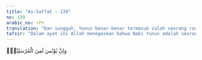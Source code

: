 ```yaml
---
title: "As-Saffat - 139"
no: 139
arabic_no: ١٣٩
translation: "Dan sungguh, Yunus benar-benar termasuk salah seorang rasul,"
tafsir: "Dalam ayat ini Allah menegaskan bahwa Nabi Yunus adalah seorang rasul Allah. Ia diutus ke negeri Niniveh (Nainawa), salah satu kota kerajaan Asyuria di pinggir sungai Tigris (daerah Mosul, Irak sekarang). Ia berusaha menyadarkan kaumnya untuk tidak mempertuhankan berhala, dan mengajak mereka untuk mempercayai dan menyembah Tuhan Yang Maha Esa, yaitu Allah swt, tetapi mereka menentangnya."
---
```

وَاِنَّ يُوْنُسَ لَمِنَ الْمُرْسَلِيْنَۗ 
